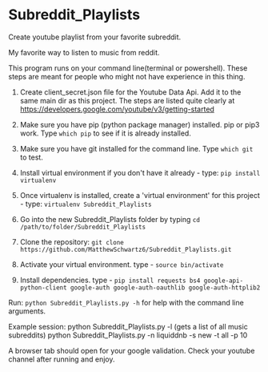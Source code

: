 # Subreddit_Playlists
Create youtube playlist from your favorite subreddit.


My favorite way to listen to music from reddit. 

This program runs on your command line(terminal or powershell). These steps are meant for people who might not have experience in this thing.

1. Create client_secret.json file for the Youtube Data Api. Add it to the same main dir as this project.
The steps are listed quite clearly at https://developers.google.com/youtube/v3/getting-started

2. Make sure you have pip (python package manager) installed. pip or pip3 work. Type `which pip` to see if it is already installed. 

3. Make sure you have git installed for the command line.  Type `which git` to test.

4. Install virtual environment if you don't have it already - type: `pip install virtualenv`

5. Once virtualenv is installed, create a 'virtual environment' for this project - type: `virtualenv Subreddit_Playlists`

6. Go into the new Subreddit_Playlists folder by typing `cd /path/to/folder/Subreddit_Playlists`

7. Clone the repository: `git clone https://github.com/MatthewSchwartz6/Subreddit_Playlists.git`

8. Activate your virtual environment. type - `source bin/activate`

9. Install dependencies. type - `pip install requests bs4 google-api-python-client google-auth google-auth-oauthlib google-auth-httplib2`


Run: `python Subreddit_Playlists.py -h` for help with the command line arguments.

Example session: 
python Subreddit_Playlists.py -l (gets a list of all music subreddits)
python Subreddit_Playlists.py -n liquiddnb -s new -t all -p 10

A browser tab should open for your google validation.
Check your youtube channel after running and enjoy.
